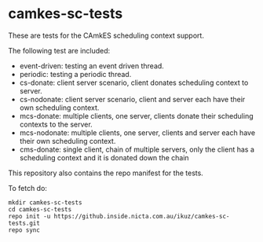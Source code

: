 camkes-sc-tests
===============

These are tests for the CAmkES scheduling context support.

The following test are included:
 * event-driven: testing an event driven thread.
 * periodic: testing a periodic thread.
 * cs-donate: client server scenario, client donates scheduling context to server.
 * cs-nodonate: client server scenario, client and server each have their own scheduling context.
 * mcs-donate: multiple clients, one server, clients donate their scheduling contexts to the server.
 * mcs-nodonate: multiple clients, one server, clients and server each have their own scheduling context.
 * cms-donate: single client, chain of multiple servers, only the client has a scheduling context and it is donated down the chain

This repository also contains the repo manifest for the tests.

To fetch do:

    mkdir camkes-sc-tests
    cd camkes-sc-tests
    repo init -u https://github.inside.nicta.com.au/ikuz/camkes-sc-tests.git
    repo sync

